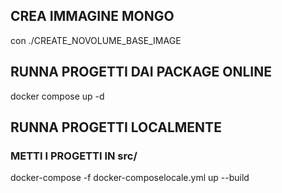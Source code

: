 ## CREA IMMAGINE MONGO
con ./CREATE_NOVOLUME_BASE_IMAGE

## RUNNA PROGETTI DAI PACKAGE ONLINE
docker compose up -d

## RUNNA PROGETTI LOCALMENTE

### METTI I PROGETTI IN src/

docker-compose -f docker-composelocale.yml up --build

